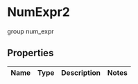 

# NumExpr2

group num_expr

## Properties

| Name | Type | Description | Notes |
|------------ | ------------- | ------------- | -------------|



